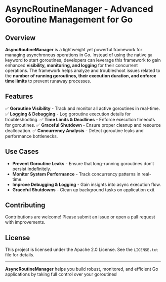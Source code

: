 # AsyncRoutineManager - Advanced Goroutine Management for Go

## Overview

**AsyncRoutineManager** is a lightweight yet powerful framework for managing asynchronous operations in Go.
Instead of using the native `go` keyword to start goroutines, developers can leverage this framework to gain enhanced **visibility, monitoring, and logging** for their concurrent operations. 
The framework helps analyze and troubleshoot issues related to the **number of running goroutines, their execution duration, and enforce time limits** to prevent runaway processes.

## Features

✅ **Goroutine Visibility** - Track and monitor all active goroutines in real-time.
✅ **Logging & Debugging** - Log goroutine execution details for troubleshooting.
✅ **Time Limits & Deadlines** - Enforce execution timeouts for goroutines.
✅ **Graceful Shutdown** - Ensure proper cleanup and resource deallocation.
✅ **Concurrency Analysis** - Detect goroutine leaks and performance bottlenecks.

## Use Cases

- **Prevent Goroutine Leaks** - Ensure that long-running goroutines don’t persist indefinitely.
- **Monitor System Performance** - Track concurrency patterns in real-time.
- **Improve Debugging & Logging** - Gain insights into async execution flow.
- **Graceful Shutdowns** - Clean up background tasks on application exit.

## Contributing

Contributions are welcome! Please submit an issue or open a pull request with improvements.

## License

This project is licensed under the Apache 2.0 License. See the `LICENSE.txt` file for details.

---

**AsyncRoutineManager** helps you build robust, monitored, and efficient Go applications by taking full control over your goroutines!

